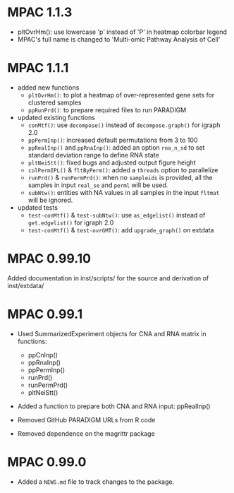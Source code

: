 # MPAC 1.1.3

- pltOvrHm(): use lowercase 'p' instead of 'P' in heatmap colorbar legend
- MPAC's full name is changed to 'Multi-omic Pathway Analysis of Cell'

# MPAC 1.1.1

- added new functions
  - `pltOvrHm()`: to plot a heatmap of over-represented gene sets for clustered
    samples
  - `ppRunPrd()`: to prepare required files to run PARADIGM
- updated existing functions
  - `conMtf()`: use `decompose()` instead of `decompose.graph()` for igraph 2.0
  - `ppPermInp()`: increased default permutations from 3 to 100
  - `ppRealInp()` and `ppRnaInp()`: added an option `rna_n_sd` to set standard
    deviation range to define RNA state
  - `pltNeiStt()`: fixed bugs and adjusted output figure height
  - `colPermIPL()` & `fltByPerm()`: added a `threads` option to parallelize
  - `runPrd()` & `runPermPrd()`: when no `sampleids` is provided, all the  
    samples in input `real_se` and `perml` will be used.
  - `subNtw()`: entities with NA values in all samples in the input `fltmat` 
    will be ignored.
- updated tests
  - `test-conMtf()` & `test-subNtw()`: use `as_edgelist()` instead of
    `get.edgelist()` for igraph 2.0
  - `test-conMtf()` & `test-ovrGMT()`: add `upgrade_graph()` on extdata


# MPAC 0.99.10

Added documentation in inst/scripts/ for the source and derivation of 
inst/extdata/

# MPAC 0.99.1

- Used SummarizedExperiment objects for CNA and RNA matrix in functions:   
  - ppCnInp()
  - ppRnaInp()
  - ppPermInp()
  - runPrd()
  - runPermPrd()
  - pltNeiStt()

- Added a function to prepare both CNA and RNA input: ppRealInp()
- Removed GitHub PARADIGM URLs from R code
- Removed dependence on the magrittr package

# MPAC 0.99.0

* Added a `NEWS.md` file to track changes to the package.
